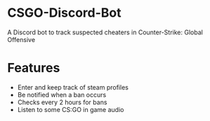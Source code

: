 # CSGO-Discord-Bot
A Discord bot to track suspected cheaters in Counter-Strike: Global Offensive

# Features
- Enter and keep track of steam profiles
- Be notified when a ban occurs
- Checks every 2 hours for bans
- Listen to some CS:GO in game audio